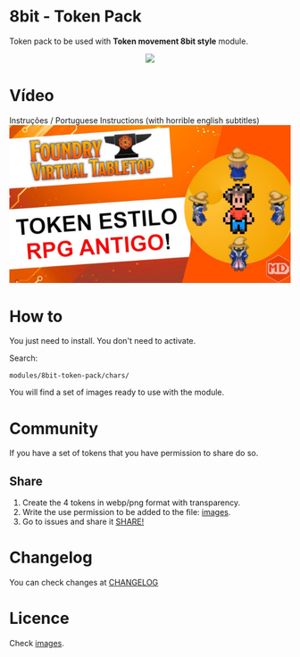# 8bit - Token Pack

Token pack to be used with **Token movement 8bit style** module.

<p align="center">
  <img width="600" src="docs/demo.gif">
</p>

# Vídeo
Instruções / Portuguese Instructions (with horrible english subtitles)
[![Instruções/Instructions](docs/video.jpg)](https://youtu.be/w5ZIcxhftmE)

# How to
You just need to install. You don't need to activate.

Search:
```
modules/8bit-token-pack/chars/
```

You will find a set of images ready to use with the module.

# Community
If you have a set of tokens that you have permission to share do so.

## Share
1. Create the 4 tokens in webp/png format with transparency.
2. Write the use permission to be added to the file: [images](images.md).
3. Go to issues and share it [SHARE!](https://github.com/brunocalado/8bit-token-pack/issues)

# Changelog

You can check changes at [CHANGELOG](CHANGELOG.md)

# Licence 
Check [images](images.md).

